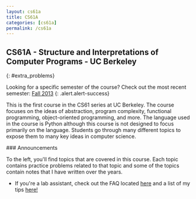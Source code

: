 ```yaml
---
layout: cs61a
title: CS61A
categories: [cs61a]
permalink: /cs61a
---
```

## CS61A - Structure and Interpretations of Computer Programs - UC Berkeley
{: #extra_problems}

Looking for a specific semester of the course? Check out the most recent semester: <a href="/cs61a/fa13" class="alert-link">Fall 2013</a>
{: .alert.alert-success}

This is the first course in the CS61 series at UC Berkeley. The course focuses on the ideas of abstraction, program complexity, functional programming, object-oriented programming, and more. The language used in the course is Python although this course is not designed to focus primarily on the language. Students go through many different topics to expose them to many key ideas in computer science.

<div class="bs-callout bs-callout-info" markdown="1">
### Announcements

To the left, you'll find topics that are covered in this course. Each topic contains practice problems related to that topic and some of the topics contain notes that I have written over the years.

* If you're a lab assistant, check out the FAQ located <a href="/cs61a/lab_assistants/faq">here</a> and a list of my tips <a href="/cs61a/lab_assistants/tips">here!</a>
</div>
